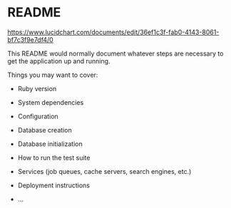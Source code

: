 # README

https://www.lucidchart.com/documents/edit/36ef1c3f-fab0-4143-8061-bf7c3f9e7df4/0

This README would normally document whatever steps are necessary to get the
application up and running.

Things you may want to cover:

* Ruby version

* System dependencies

* Configuration

* Database creation

* Database initialization

* How to run the test suite

* Services (job queues, cache servers, search engines, etc.)

* Deployment instructions

* ...
